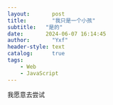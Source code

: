 ```yaml
---
layout:       post
title:        "我只是一个小孩"
subtitle:   "是的"
date:       2024-06-07 16:14:45
author:       "Yxf"
header-style: text
catalog:      true
tags:
    - Web
    - JavaScript
---
```



我愿意去尝试